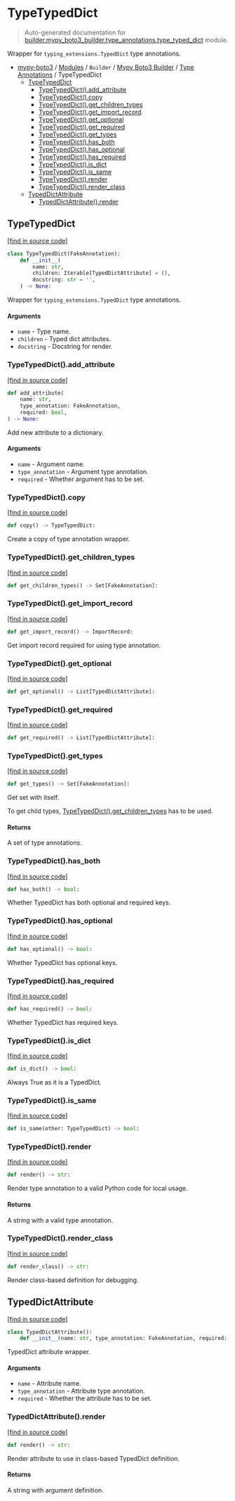 # TypeTypedDict

> Auto-generated documentation for [builder.mypy_boto3_builder.type_annotations.type_typed_dict](https://github.com/vemel/mypy_boto3/blob/master/builder/mypy_boto3_builder/type_annotations/type_typed_dict.py) module.

Wrapper for `typing_extensions.TypedDict` type annotations.

- [mypy-boto3](../../../README.md#mypy_boto3) / [Modules](../../../MODULES.md#mypy-boto3-modules) / `Builder` / [Mypy Boto3 Builder](../index.md#mypy-boto3-builder) / [Type Annotations](index.md#type-annotations) / TypeTypedDict
    - [TypeTypedDict](#typetypeddict)
        - [TypeTypedDict().add_attribute](#typetypeddictadd_attribute)
        - [TypeTypedDict().copy](#typetypeddictcopy)
        - [TypeTypedDict().get_children_types](#typetypeddictget_children_types)
        - [TypeTypedDict().get_import_record](#typetypeddictget_import_record)
        - [TypeTypedDict().get_optional](#typetypeddictget_optional)
        - [TypeTypedDict().get_required](#typetypeddictget_required)
        - [TypeTypedDict().get_types](#typetypeddictget_types)
        - [TypeTypedDict().has_both](#typetypeddicthas_both)
        - [TypeTypedDict().has_optional](#typetypeddicthas_optional)
        - [TypeTypedDict().has_required](#typetypeddicthas_required)
        - [TypeTypedDict().is_dict](#typetypeddictis_dict)
        - [TypeTypedDict().is_same](#typetypeddictis_same)
        - [TypeTypedDict().render](#typetypeddictrender)
        - [TypeTypedDict().render_class](#typetypeddictrender_class)
    - [TypedDictAttribute](#typeddictattribute)
        - [TypedDictAttribute().render](#typeddictattributerender)

## TypeTypedDict

[[find in source code]](https://github.com/vemel/mypy_boto3/blob/master/builder/mypy_boto3_builder/type_annotations/type_typed_dict.py#L41)

```python
class TypeTypedDict(FakeAnnotation):
    def __init__(
        name: str,
        children: Iterable[TypedDictAttribute] = (),
        docstring: str = '',
    ) -> None:
```

Wrapper for `typing_extensions.TypedDict` type annotations.

#### Arguments

- `name` - Type name.
- `children` - Typed dict attributes.
- `docstring` - Docstring for render.

### TypeTypedDict().add_attribute

[[find in source code]](https://github.com/vemel/mypy_boto3/blob/master/builder/mypy_boto3_builder/type_annotations/type_typed_dict.py#L87)

```python
def add_attribute(
    name: str,
    type_annotation: FakeAnnotation,
    required: bool,
) -> None:
```

Add new attribute to a dictionary.

#### Arguments

- `name` - Argument name.
- `type_annotation` - Argument type annotation.
- `required` - Whether argument has to be set.

### TypeTypedDict().copy

[[find in source code]](https://github.com/vemel/mypy_boto3/blob/master/builder/mypy_boto3_builder/type_annotations/type_typed_dict.py#L151)

```python
def copy() -> TypeTypedDict:
```

Create a copy of type annotation wrapper.

### TypeTypedDict().get_children_types

[[find in source code]](https://github.com/vemel/mypy_boto3/blob/master/builder/mypy_boto3_builder/type_annotations/type_typed_dict.py#L162)

```python
def get_children_types() -> Set[FakeAnnotation]:
```

### TypeTypedDict().get_import_record

[[find in source code]](https://github.com/vemel/mypy_boto3/blob/master/builder/mypy_boto3_builder/type_annotations/type_typed_dict.py#L70)

```python
def get_import_record() -> ImportRecord:
```

Get import record required for using type annotation.

### TypeTypedDict().get_optional

[[find in source code]](https://github.com/vemel/mypy_boto3/blob/master/builder/mypy_boto3_builder/type_annotations/type_typed_dict.py#L144)

```python
def get_optional() -> List[TypedDictAttribute]:
```

### TypeTypedDict().get_required

[[find in source code]](https://github.com/vemel/mypy_boto3/blob/master/builder/mypy_boto3_builder/type_annotations/type_typed_dict.py#L137)

```python
def get_required() -> List[TypedDictAttribute]:
```

### TypeTypedDict().get_types

[[find in source code]](https://github.com/vemel/mypy_boto3/blob/master/builder/mypy_boto3_builder/type_annotations/type_typed_dict.py#L76)

```python
def get_types() -> Set[FakeAnnotation]:
```

Get set with itself.

To get child types, [TypeTypedDict().get_children_types](#typetypeddictget_children_types) has to be used.

#### Returns

A set of type annotations.

### TypeTypedDict().has_both

[[find in source code]](https://github.com/vemel/mypy_boto3/blob/master/builder/mypy_boto3_builder/type_annotations/type_typed_dict.py#L131)

```python
def has_both() -> bool:
```

Whether TypedDict has both optional and required keys.

### TypeTypedDict().has_optional

[[find in source code]](https://github.com/vemel/mypy_boto3/blob/master/builder/mypy_boto3_builder/type_annotations/type_typed_dict.py#L113)

```python
def has_optional() -> bool:
```

Whether TypedDict has optional keys.

### TypeTypedDict().has_required

[[find in source code]](https://github.com/vemel/mypy_boto3/blob/master/builder/mypy_boto3_builder/type_annotations/type_typed_dict.py#L122)

```python
def has_required() -> bool:
```

Whether TypedDict has required keys.

### TypeTypedDict().is_dict

[[find in source code]](https://github.com/vemel/mypy_boto3/blob/master/builder/mypy_boto3_builder/type_annotations/type_typed_dict.py#L100)

```python
def is_dict() -> bool:
```

Always True as it is a TypedDict.

### TypeTypedDict().is_same

[[find in source code]](https://github.com/vemel/mypy_boto3/blob/master/builder/mypy_boto3_builder/type_annotations/type_typed_dict.py#L157)

```python
def is_same(other: TypeTypedDict) -> bool:
```

### TypeTypedDict().render

[[find in source code]](https://github.com/vemel/mypy_boto3/blob/master/builder/mypy_boto3_builder/type_annotations/type_typed_dict.py#L61)

```python
def render() -> str:
```

Render type annotation to a valid Python code for local usage.

#### Returns

A string with a valid type annotation.

### TypeTypedDict().render_class

[[find in source code]](https://github.com/vemel/mypy_boto3/blob/master/builder/mypy_boto3_builder/type_annotations/type_typed_dict.py#L106)

```python
def render_class() -> str:
```

Render class-based definition for debugging.

## TypedDictAttribute

[[find in source code]](https://github.com/vemel/mypy_boto3/blob/master/builder/mypy_boto3_builder/type_annotations/type_typed_dict.py#L16)

```python
class TypedDictAttribute():
    def __init__(name: str, type_annotation: FakeAnnotation, required: bool):
```

TypedDict attribute wrapper.

#### Arguments

- `name` - Attribute name.
- `type_annotation` - Attribute type annotation.
- `required` - Whether the attribute has to be set.

### TypedDictAttribute().render

[[find in source code]](https://github.com/vemel/mypy_boto3/blob/master/builder/mypy_boto3_builder/type_annotations/type_typed_dict.py#L31)

```python
def render() -> str:
```

Render attribute to use in class-based TypedDict definition.

#### Returns

A string with argument definition.
